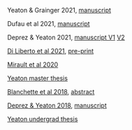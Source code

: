 Yeaton & Grainger 2021, [manuscript](https://jeremyyeaton.github.io/papers/Yeaton_Grainger-2021-manuscript-LetterInString.pdf)

Dufau et al 2021, [manuscript](https://jeremyyeaton.github.io/papers/Dufau_et_al-2021-manuscript-Sentence_superiority.pdf)

Deprez & Yeaton 2021, [manuscript V1](https://jeremyyeaton.github.io/papers/Deprez_Yeaton-2021-manuscript-ProsodyNegation.pdf) [V2](https://jeremyyeaton.github.io/papers/Deprez_Yeaton-2021-manuscript-ProsodyNegation_revised.pdf)

[Di Liberto et al 2021](https://jeremyyeaton.github.io/papers/DiLiberto_et_al-2021-NeuroImage-Neural_representation_L2.pdf), [pre-print](https://jeremyyeaton.github.io/papers/DiLiberto_et_al-2020-BioRxiv-Neural_representation_L2.pdf)

[Mirault et al 2020](https://jeremyyeaton.github.io/papers/Mirault_et_al-2020-Psychophysiology-POF_repetition.pdf)

[Yeaton master thesis](https://jeremyyeaton.github.io/papers/Yeaton-2019-MasterThesis-V2_word_order.pdf)

[Blanchette et al 2018](https://jeremyyeaton.github.io/papers/Blanchette_et_al-2018-LSA-EnglishNCandDN.pdf), [abstract](https://jeremyyeaton.github.io/papers/Blanchette_et_al-2018-LSA-EnglishNCandDN_abstract.pdf)

[Deprez & Yeaton 2018](https://jeremyyeaton.github.io/papers/Deprez_Yeaton-2018-RLLT14-FrenchNCandDN.pdf), [manuscript](https://jeremyyeaton.github.io/papers/lsrl_46_knockoff.pdf)

[Yeaton undergrad thesis](https://jeremyyeaton.github.io/papers/Yeaton-2015-UndergradThesis-Context_and_Prosody.pdf)
